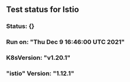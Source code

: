  
  ## Test status for Istio
  ### Status: {}
  ### Run on: "Thu Dec 9 16:46:00 UTC 2021"
  ### K8sVersion: "v1.20.1"
  ### "istio" Version: "1.12.1"

